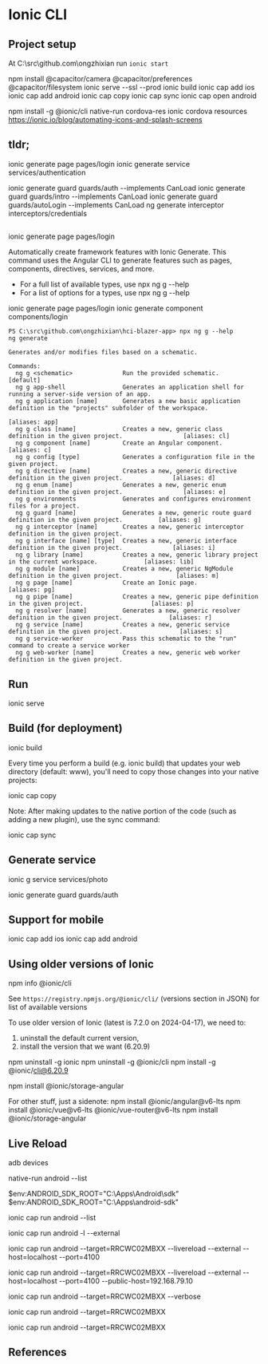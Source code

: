 # Ionic CLI

## Project setup

At C:\src\github.com\ongzhixian
run `ionic start`

npm install @capacitor/camera @capacitor/preferences @capacitor/filesystem
ionic serve --ssl --prod
ionic build
ionic cap add ios
ionic cap add android
ionic cap copy
ionic cap sync
ionic cap open android


npm install -g @ionic/cli native-run cordova-res
ionic cordova resources
https://ionic.io/blog/automating-icons-and-splash-screens


## tldr;

ionic generate page pages/login
ionic generate service services/authentication

ionic generate guard guards/auth --implements CanLoad
ionic generate guard guards/intro --implements CanLoad
ionic generate guard guards/autoLogin --implements CanLoad
ng generate interceptor interceptors/credentials

## 

ionic generate page pages/login

Automatically create framework features with Ionic Generate. 
This command uses the Angular CLI to generate features such as pages, components, directives, services, and more.

- For a full list of available types, use npx ng g --help
- For a list of options for a types, use npx ng g <type> --help


ionic generate page pages/login
ionic generate component components/login

```
PS C:\src\github.com\ongzhixian\hci-blazer-app> npx ng g --help
ng generate

Generates and/or modifies files based on a schematic.

Commands:
  ng g <schematic>              Run the provided schematic.                                                       [default]
  ng g app-shell                Generates an application shell for running a server-side version of an app.
  ng g application [name]       Generates a new basic application definition in the "projects" subfolder of the workspace. 
                                                                                                             [aliases: app]
  ng g class [name]             Creates a new, generic class definition in the given project.                 [aliases: cl]
  ng g component [name]         Create an Angular component.                                                   [aliases: c]
  ng g config [type]            Generates a configuration file in the given project.
  ng g directive [name]         Creates a new, generic directive definition in the given project.              [aliases: d]
  ng g enum [name]              Generates a new, generic enum definition in the given project.                 [aliases: e]
  ng g environments             Generates and configures environment files for a project.
  ng g guard [name]             Generates a new, generic route guard definition in the given project.          [aliases: g]
  ng g interceptor [name]       Creates a new, generic interceptor definition in the given project.
  ng g interface [name] [type]  Creates a new, generic interface definition in the given project.              [aliases: i]
  ng g library [name]           Creates a new, generic library project in the current workspace.             [aliases: lib]
  ng g module [name]            Creates a new, generic NgModule definition in the given project.               [aliases: m]
  ng g page [name]              Create an Ionic page.                                                         [aliases: pg]
  ng g pipe [name]              Creates a new, generic pipe definition in the given project.                   [aliases: p]
  ng g resolver [name]          Generates a new, generic resolver definition in the given project.             [aliases: r]
  ng g service [name]           Creates a new, generic service definition in the given project.                [aliases: s]
  ng g service-worker           Pass this schematic to the "run" command to create a service worker
  ng g web-worker [name]        Creates a new, generic web worker definition in the given project.
```


## Run

ionic serve

## Build (for deployment)

ionic build

Every time you perform a build (e.g. ionic build) that updates your web directory (default: www), you'll need to copy those changes into your native projects:


ionic cap copy

Note: After making updates to the native portion of the code (such as adding a new plugin), use the sync command:

ionic cap sync


## Generate service

ionic g service services/photo

ionic generate guard guards/auth


## Support for mobile

ionic cap add ios
ionic cap add android


## Using older versions of Ionic 

npm info @ionic/cli

See `https://registry.npmjs.org/@ionic/cli/` (versions section in JSON) for list of available versions

To use older version of Ionic (latest is 7.2.0 on 2024-04-17), we need to:
1.  uninstall the default current version, 
2.  install the version that we want (6.20.9)

npm uninstall -g ionic
npm uninstall -g @ionic/cli
npm install -g @ionic/cli@6.20.9

npm install @ionic/storage-angular


For other stuff, just a sidenote:
npm install @ionic/angular@v6-lts
npm install @ionic/vue@v6-lts @ionic/vue-router@v6-lts
npm install @ionic/storage-angular

## Live Reload

adb devices 

native-run android --list

$env:ANDROID_SDK_ROOT="C:\Apps\Android\sdk"
$env:ANDROID_SDK_ROOT="C:\Apps\android-sdk"

ionic cap run android --list

ionic cap run android -l --external

ionic cap run android --target=RRCWC02MBXX --livereload --external --host=localhost --port=4100

ionic cap run android --target=RRCWC02MBXX --livereload --external --host=localhost --port=4100 --public-host=192.168.79.10


ionic cap run android --target=RRCWC02MBXX --verbose

ionic cap run android --target=RRCWC02MBXX

ionic cap run android --target=RRCWC02MBXX



## References


